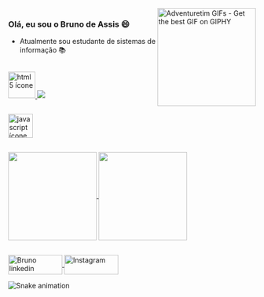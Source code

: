 <img align="right" src="https://media2.giphy.com/media/v9SiXoqnirrPD422uI/200w.gif?cid=82a1493bh5kh2z20hho0o9vepq96b64hah1miisquv5tcmc8&rid=200w.gif&ct=g" alt="Adventuretim GIFs - Get the best GIF on GIPHY" data-noaft="1" style="width: 200px; height: 200px; margin: 0px;">

### Olá, eu sou o Bruno de Assis :smile:
- Atualmente sou estudante de sistemas de informação :books:
  
 ##
 
<div>
  <a href="https://www.flaticon.com/br/icone-gratis/html-5_2535518?term=html5&page=1&position=11&page=1&position=11&related_id=2535518&origin=search" target="_blank">
  <img width="55" height="54" src="https://image.flaticon.com/icons/png/512/2535/2535518.png" alt="html 5 ícone">
  </a>

  <a href="https://icons8.com.br/icons/set/css3" target="_blank">
  <img src="https://img.icons8.com/dusk/50/000000/css3.png"/>
  </a>
  
  ##

  <a href="https://www.flaticon.com/br/icone-gratis/javascript_919828?term=javascript&page=1&position=8&page=1&position=8&related_id=919828&origin=tag" target="_blank">
 <img width="50" height="49" src="https://image.flaticon.com/icons/png/512/919/919828.png" alt="javascript ícone">
</a>
</div>

  ##

<div>
   <a href="https://github.com/Bruno-Dassis">
    <img align="center" height="180em" src="https://github-readme-stats.vercel.app/api?username=Bruno-Dassis&show_icons=true&theme=graywhite&include_all_commits=true&count_private=true"/>
     </a>
  <a href="https://github.com/Bruno-Dassis">
    <img align="center" height="180em" src="https://github-readme-stats.vercel.app/api/top-langs/?username=Bruno-Dassis&layout=compact&theme=graywhite"/>
  </a>
</div>
   
  ##

<div>
  
  <a href="https://www.linkedin.com/in/bruno-de-assis-pereira-7a411219a/" target="_blank">
    <img align="center" alt="Bruno linkedin" height="40" width="110" src="https://img.shields.io/badge/LinkedIn-0077B5?style=for-the-badge&logo=linkedin&logoColor=white" style="max-with: 90%";> 
  </a>
  <a href="https://www.instagram.com/_d_assis/" target="_blank">
    <img align="center" alt="Instagram" height="40" width="110" src="https://img.shields.io/badge/Instagram-E4405F?style=for-the-badge&logo=instagram&logoColor=white"style="max-with: 90%";> 
  </a>
  
  ![Snake animation](https://github.com/Bruno-Dassis/Bruno-Dassis/blob/output/github-contribution-grid-snake.svg)
  
 </div>
